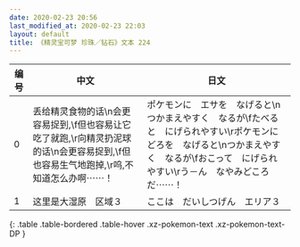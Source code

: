 ```yaml
---
date: 2020-02-23 20:56
last_modified_at: 2020-02-23 22:03
layout: default
title: 《精灵宝可梦 珍珠／钻石》文本 224
---
```

| 编号 | 中文 | 日文 |
| ---- | ---- | ---- |
| 0 | 丢给精灵食物的话\n会更容易捉到,\f但也容易让它吃了就跑,\r向精灵扔泥球的话\n会更容易捉到,\f但也容易生气地跑掉,\r呜,不知道怎么办啊⋯⋯！ | ポケモンに　エサを　なげると\nつかまえやすく　なるが\fたべると　にげられやすい\rポケモンに　どろを　なげると\nつかまえやすく　なるが\fおこって　にげられやすい\rう－ん　なやみどころ　だ⋯⋯！ |
| 1 | 这里是大湿原　区域３ | ここは　だいしつげん　エリア３ |
{: .table .table-bordered .table-hover .xz-pokemon-text .xz-pokemon-text-DP }